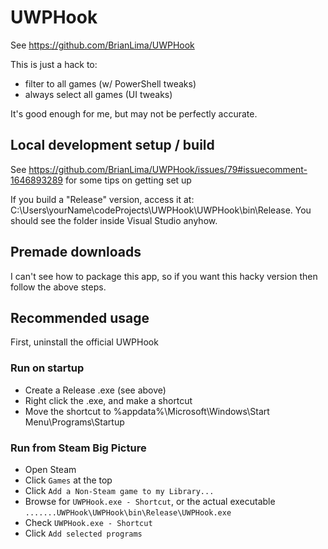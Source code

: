 # UWPHook

See https://github.com/BrianLima/UWPHook

This is just a hack to:
- filter to all games (w/ PowerShell tweaks)
- always select all games (UI tweaks)

It's good enough for me, but may not be perfectly accurate.

## Local development setup / build

See https://github.com/BrianLima/UWPHook/issues/79#issuecomment-1646893289 for some tips on getting set up

If you build a "Release" version, access it at:
C:\Users\yourName\codeProjects\UWPHook\UWPHook\bin\Release. You should see the folder inside Visual Studio anyhow.

## Premade downloads

I can't see how to package this app, so if you want this hacky version then follow the above steps.

## Recommended usage

First, uninstall the official UWPHook

### Run on startup
- Create a Release .exe (see above)
- Right click the .exe, and make a shortcut
- Move the shortcut to %appdata%\Microsoft\Windows\Start Menu\Programs\Startup

### Run from Steam Big Picture

- Open Steam
- Click `Games` at the top
- Click `Add a Non-Steam game to my Library...`
- Browse for `UWPHook.exe - Shortcut`, or the actual executable `.......UWPHook\UWPHook\bin\Release\UWPHook.exe`
- Check `UWPHook.exe - Shortcut`
- Click `Add selected programs`
